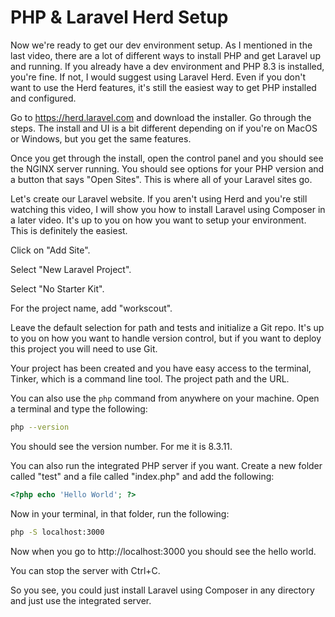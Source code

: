 # PHP & Laravel Herd Setup

Now we're ready to get our dev environment setup. As I mentioned in the last video, there are a lot of different ways to install PHP and get Laravel up and running. If you already have a dev environment and PHP 8.3 is installed, you're fine. If not, I would suggest using Laravel Herd. Even if you don't want to use the Herd features, it's still the easiest way to get PHP installed and configured.

Go to https://herd.laravel.com and download the installer. Go through the steps. The install and UI is a bit different depending on if you're on MacOS or Windows, but you get the same features.

Once you get through the install, open the control panel and you should see the NGINX server running. You should see options for your PHP version and a button that says "Open Sites". This is where all of your Laravel sites go.

Let's create our Laravel website. If you aren't using Herd and you're still watching this video, I will show you how to install Laravel using Composer in a later video. It's up to you on how you want to setup your environment. This is definitely the easiest.

Click on "Add Site".

Select "New Laravel Project".

Select "No Starter Kit".

For the project name, add "workscout".

Leave the default selection for path and tests and initialize a Git repo. It's up to you on how you want to handle version control, but if you want to deploy this project you will need to use Git.

Your project has been created and you have easy access to the terminal, Tinker, which is a command line tool. The project path and the URL.

You can also use the `php` command from anywhere on your machine. Open a terminal and type the following:

```bash
php --version
```

You should see the version number. For me it is 8.3.11.

You can also run the integrated PHP server if you want. Create a new folder called "test" and a file called "index.php" and add the following:

```php
<?php echo 'Hello World'; ?>
```

Now in your terminal, in that folder, run the following:

```bash
php -S localhost:3000
```

Now when you go to http://localhost:3000 you should see the hello world.

You can stop the server with Ctrl+C.

So you see, you could just install Laravel using Composer in any directory and just use the integrated server.
